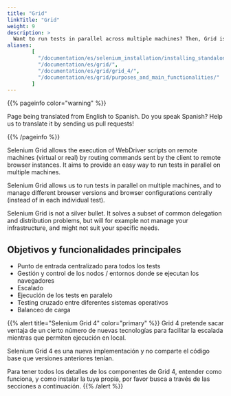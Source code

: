 ```yaml
---
title: "Grid"
linkTitle: "Grid"
weight: 9
description: >
  Want to run tests in parallel across multiple machines? Then, Grid is for you.
aliases: 
        [
          "/documentation/es/selenium_installation/installing_standalone_server/",
          "/documentation/es/grid/",
          "/documentation/es/grid/grid_4/",
          "/documentation/es/grid/purposes_and_main_functionalities/"
        ]
---
```


{{% pageinfo color="warning" %}}
<p class="lead">
   <i class="fas fa-language display-4"></i> 
   Page being translated from 
   English to Spanish. Do you speak Spanish? Help us to translate
   it by sending us pull requests!
</p>
{{% /pageinfo %}}

Selenium Grid allows the execution of WebDriver scripts on remote machines (virtual
or real) by routing commands sent by the client to remote browser instances.
It aims to provide an easy way to run tests in parallel on multiple machines.

Selenium Grid allows us to run tests in parallel on multiple machines,
and to manage different browser versions and browser configurations centrally
(instead of in each individual test).

Selenium Grid is not a silver bullet.
It solves a subset of common delegation and distribution problems,
but will for example not manage your infrastructure,
and might not suit your specific needs.

## Objetivos y funcionalidades principales

* Punto de entrada centralizado para todos los tests
* Gestión y control de los nodos / entornos donde se ejecutan los navegadores
* Escalado
* Ejecución de los tests en paralelo
* Testing cruzado entre diferentes sistemas operativos
* Balanceo de carga

{{% alert title="Selenium Grid 4" color="primary" %}}
Grid 4 pretende sacar ventaja de un cierto número de nuevas tecnologías
para facilitar la escalada mientras que permiten ejecución en local.

Selenium Grid 4 es una nueva implementación y no comparte el código
base que versiones anteriores tenían.

Para tener todos los detalles de los componentes de Grid 4, entender como
funciona, y como instalar la tuya propia, por favor busca a través de las 
secciones a continuación.
{{% /alert %}}



